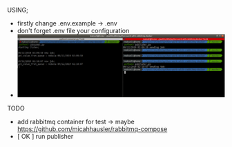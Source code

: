 USING;

+ firstly change .env.example -> .env
+ don't forget .env file your configuration 
+ ![Image description](Selection_004.png)

TODO
+ add rabbitmq container for test -> maybe https://github.com/micahhausler/rabbitmq-compose
+ [ OK ] run publisher 
